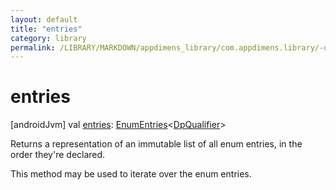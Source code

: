 ```yaml
---
layout: default
title: "entries"
category: library
permalink: /LIBRARY/MARKDOWN/appdimens_library/com.appdimens.library/-dp-qualifier/entries.html
---
```


# entries

[androidJvm]
val [entries](entries.md): [EnumEntries](https://kotlinlang.org/api/core/kotlin-stdlib/kotlin.enums/-enum-entries/index.html)<[DpQualifier](README.md)>

Returns a representation of an immutable list of all enum entries, in the order they're declared.

This method may be used to iterate over the enum entries.